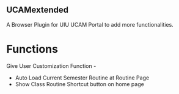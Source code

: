 ## UCAMextended
A Browser Plugin for UIU UCAM Portal to add more functionalities.

# Functions
Give User Customization Function - 
- Auto Load Current Semester Routine at Routine Page
- Show Class Routine Shortcut button on home page

